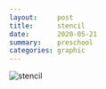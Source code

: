 ```yaml
---
layout:     post
title:      stencil
date:       2020-05-21
summary:    preschool
categories: graphic
---
```

![stencil](https://i.imgur.com/W28yrUH.jpg)
